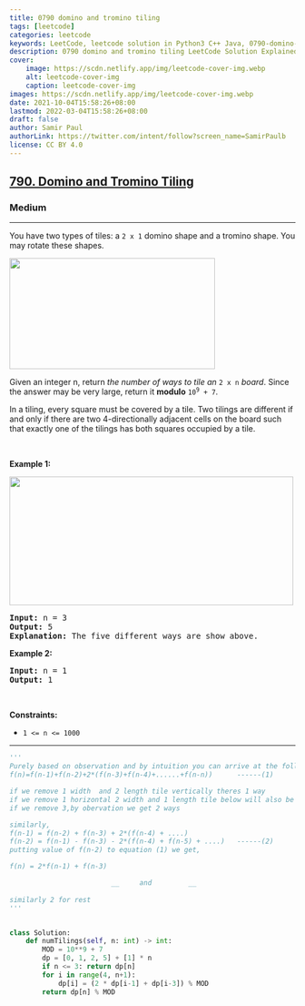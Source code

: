 ```yaml
---
title: 0790 domino and tromino tiling
tags: [leetcode]
categories: leetcode
keywords: LeetCode, leetcode solution in Python3 C++ Java, 0790-domino-and-tromino-tiling solution
description: 0790 domino and tromino tiling LeetCode Solution Explained
cover:
    image: https://scdn.netlify.app/img/leetcode-cover-img.webp
    alt: leetcode-cover-img
    caption: leetcode-cover-img
images: https://scdn.netlify.app/img/leetcode-cover-img.webp
date: 2021-10-04T15:58:26+08:00
lastmod: 2022-03-04T15:58:26+08:00
draft: false
author: Samir Paul
authorLink: https://twitter.com/intent/follow?screen_name=SamirPaulb
license: CC BY 4.0
---
```



<h2><a href="https://leetcode.com/problems/domino-and-tromino-tiling/">790. Domino and Tromino Tiling</a></h2><h3>Medium</h3><hr><div><p>You have two types of tiles: a <code>2 x 1</code> domino shape and a tromino shape. You may rotate these shapes.</p>
<img alt="" src="https://assets.leetcode.com/uploads/2021/07/15/lc-domino.jpg" style="width: 362px; height: 195px;">
<p>Given an integer n, return <em>the number of ways to tile an</em> <code>2 x n</code> <em>board</em>. Since the answer may be very large, return it <strong>modulo</strong> <code>10<sup>9</sup> + 7</code>.</p>

<p>In a tiling, every square must be covered by a tile. Two tilings are different if and only if there are two 4-directionally adjacent cells on the board such that exactly one of the tilings has both squares occupied by a tile.</p>

<p>&nbsp;</p>
<p><strong class="example">Example 1:</strong></p>
<img alt="" src="https://assets.leetcode.com/uploads/2021/07/15/lc-domino1.jpg" style="width: 500px; height: 226px;">
<pre><strong>Input:</strong> n = 3
<strong>Output:</strong> 5
<strong>Explanation:</strong> The five different ways are show above.
</pre>

<p><strong class="example">Example 2:</strong></p>

<pre><strong>Input:</strong> n = 1
<strong>Output:</strong> 1
</pre>

<p>&nbsp;</p>
<p><strong>Constraints:</strong></p>

<ul>
	<li><code>1 &lt;= n &lt;= 1000</code></li>
</ul>
</div>

---




```python
'''
Purely based on observation and by intuition you can arrive at the follwing formula->
f(n)=f(n-1)+f(n-2)+2*(f(n-3)+f(n-4)+......+f(n-n))      ------(1)

if we remove 1 width  and 2 length tile vertically theres 1 way
if we remove 1 horizontal 2 width and 1 length tile below will also be same width tile so only 1 way
if we remove 3,by obervation we get 2 ways    

similarly,
f(n-1) = f(n-2) + f(n-3) + 2*(f(n-4) + ....)   
f(n-2) = f(n-1) - f(n-3) - 2*(f(n-4) + f(n-5) + ....)   ------(2)
putting value of f(n-2) to equation (1) we get,

f(n) = 2*f(n-1) + f(n-3)

                         __     and         __
                                                                       |  __|          |__ |   
similarly 2 for rest 
'''


class Solution:
    def numTilings(self, n: int) -> int:
        MOD = 10**9 + 7
        dp = [0, 1, 2, 5] + [1] * n
        if n <= 3: return dp[n]
        for i in range(4, n+1):
            dp[i] = (2 * dp[i-1] + dp[i-3]) % MOD 
        return dp[n] % MOD
    

```
